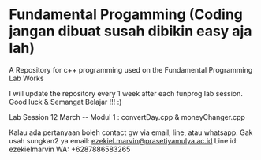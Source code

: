 # Fundamental Progamming (Coding jangan dibuat susah dibikin easy aja lah)
A Repository for c++ programming used on the Fundamental Programming Lab Works 

I will update the repository every 1 week after each funprog lab session. Good luck & Semangat Belajar !!! :)

Lab Session 12 March -- Modul 1 : convertDay.cpp & moneyChanger.cpp


Kalau ada pertanyaan boleh contact gw via email, line, atau whatsapp. Gak usah sungkan2 ya
email: ezekiel.marvin@prasetiyamulya.ac.id
Line id: ezekielmarvin
WA: +6287886583265
